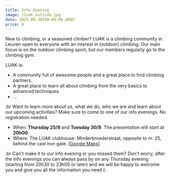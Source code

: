 ```yaml
---
title: Info Evening
image: /luak_outside.jpg
date: 2025-09-30T00:00:00.000Z
price: 0
---
```


New to climbing, or a seasoned climber? LUAK is a climbing community in Leuven open to everyone with an interest in (outdoor) climbing. Our main focus is on the outdoor climbing sport, but our members regularly go to the climbing gym.

LUAK is:

- A community full of awesome people and a great place to find climbing partners.
- A great place to learn all about climbing from the very basics to advanced techniques.
- ...

:br Want to learn more about us, what we do, who we are and learn about our upcoming activities? Make sure to come to one of our info evenings. No registration needed.

- When: **Thursday 25/9** and **Tuesday 30/9**. The presentation will start at **20h00**.
- Where: The LUAK clubhouse: Minderbroederstraat, opposite to nr. 25, behind the cast iron gate. \[[Google Maps](https://maps.app.goo.gl/hYhjV9Q99yP37PKg7)]

:br Can't make it to our info evening or you missed them? Don't worry, after the info evenings you can always pass by on any Thursday evening (starting from 20h30 to 23h00 or later) and we will be happy to welcome you and give you all the information you need (:

